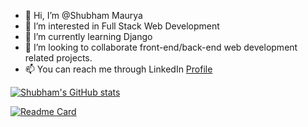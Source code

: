 - 👋 Hi, I’m @Shubham Maurya
- 👀 I’m interested in Full Stack Web Development
- 🌱 I’m currently learning Django
- 💞️ I’m looking to collaborate front-end/back-end web development related projects.
- 📫 You can reach me through LinkedIn [Profile](https://linkedin.com/in/shubham-maurya-78a39b205)

<!---
shubham-156760530/shubham-156760530 is a ✨ special ✨ repository because its `README.md` (this file) appears on your GitHub profile.
You can click the Preview link to take a look at your changes.
--->



[![Shubham's GitHub stats](https://github-readme-stats.vercel.app/api?username=shubham-156760530&hide=contribs&show_icons=true&theme=react)](https://github.com/shubham-156760530/github-readme-stats)

[![Readme Card](https://github-readme-stats.vercel.app/api/pin/?username=shubham-156760530&repo=github-readme-stats)](https://github.com/shubham-156760530/github-readme-stats)
